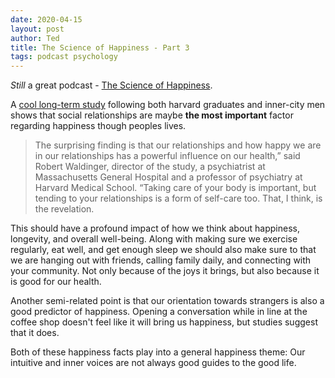 ```yaml
---
date: 2020-04-15
layout: post
author: Ted
title: The Science of Happiness - Part 3
tags: podcast psychology
---
```

_Still_ a great podcast - [The Science of Happiness](https://samharris.org/podcasts/196-science-happiness/).

A [cool long-term study](https://news.harvard.edu/gazette/story/2017/04/over-nearly-80-years-harvard-study-has-been-showing-how-to-live-a-healthy-and-happy-life/) following both harvard graduates and inner-city men shows that social relationships are maybe **the most important** factor regarding happiness though peoples lives.

> The surprising finding is that our relationships and how happy we are in our relationships has a powerful influence on our health,” said Robert Waldinger, director of the study, a psychiatrist at Massachusetts General Hospital and a professor of psychiatry at Harvard Medical School. “Taking care of your body is important, but tending to your relationships is a form of self-care too. That, I think, is the revelation.

This should have a profound impact of how we think about happiness, longevity, and overall well-being. Along with making sure we exercise regularly, eat well, and get enough sleep we should also make sure to that we are hanging out with friends, calling family daily, and connecting with your community. Not only because of the joys it brings, but also because it is good for our health.

Another semi-related point is that our orientation towards strangers is also a good predictor of happiness. Opening a conversation while in line at the coffee shop doesn't feel like it will bring us happiness, but studies suggest that it does.

Both of these happiness facts play into a general happiness theme: Our intuitive and inner voices are not always good guides to the good life.
